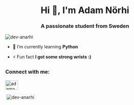 <h1 align="center">Hi 👋, I'm Adam Nörhi</h1>
<h3 align="center">A passionate student from Sweden</h3>

<p align="left"> <img src="https://komarev.com/ghpvc/?username=dev-anarhi&label=Profile%20views&color=0e75b6&style=flat" alt="dev-anarhi" /> </p>

- 🌱 I’m currently learning **Python**

- ⚡ Fun fact **I got some strong wrists :)**

<h3 align="left">Connect with me:</h3>
<p align="left">
<a href="https://linkedin.com/in/adamnärhi" target="blank"><img align="center" src="https://raw.githubusercontent.com/rahuldkjain/github-profile-readme-generator/master/src/images/icons/Social/linked-in-alt.svg" alt="adamnärhi" height="30" width="40" /></a>
</p>

<p>&nbsp;<img align="center" src="https://github-readme-stats.vercel.app/api?username=dev-anarhi&show_icons=true&theme=dracula&locale=en" alt="dev-anarhi" /></p>


